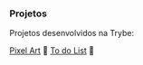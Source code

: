 ### Projetos

Projetos desenvolvidos na Trybe:

[Pixel Art](http://127.0.0.1:5501/pixel/index.html) :art:
[To do List](http://127.0.0.1:5501/todolist/index.html) :memo: